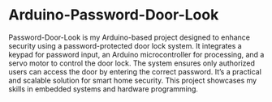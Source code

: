 # Arduino-Password-Door-Look
 Password-Door-Look is my Arduino-based project designed to enhance security using a password-protected door lock system. It integrates a keypad for password input, an Arduino microcontroller for processing, and a servo motor to control the door lock. The system ensures only authorized users can access the door by entering the correct password. It’s a practical and scalable solution for smart home security. This project showcases my skills in embedded systems and hardware programming.
